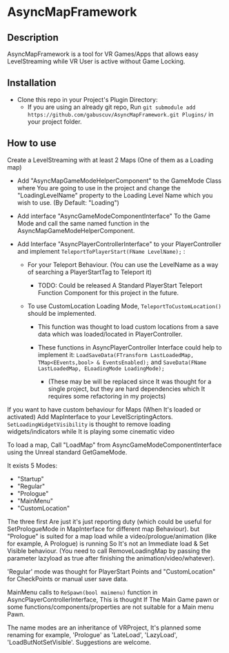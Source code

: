 # AsyncMapFramework

## Description

AsyncMapFramework is a tool for VR Games/Apps that allows easy LevelStreaming while VR User is active without Game Locking.

## Installation

- Clone this repo in your Project's Plugin Directory:
  - If you are using an already git repo, Run `git submodule add https://github.com/gabuscuv/AsyncMapFramework.git Plugins/` in your project folder.

## How to use

Create a LevelStreaming with at least 2 Maps (One of them as a Loading map)

- Add "AsyncMapGameModeHelperComponent" to the GameMode Class where You are going to use in the project and change the "LoadingLevelName" property to the Loading Level Name which you wish to use. (By Default: "Loading")

- Add interface "AsyncGameModeComponentInterface" To the Game Mode and call the same named function in the AsyncMapGameModeHelperComponent.

- Add Interface "AsyncPlayerControllerInterface" to your PlayerController and implement `TeleportToPlayerStart(FName LevelName);` :
  - For your Teleport Behaviour. (You can use the LevelName as a way of searching a PlayerStartTag to Teleport it)
    - TODO: Could be released A Standard PlayerStart Teleport Function Component for this project in the future.

  - To use CustomLocation Loading Mode, `TeleportToCustomLocation()`  should be implemented.  
    - This function was thought to load custom locations from a save data which was loaded/located in PlayerController.

    - These functions in AsyncPlayerController Interface could help to implement it:
`LoadSaveData(FTransform LastLoadedMap, TMap<EEvents,bool> & EventsEnabled);`  and
`SaveData(FName LastLoadedMap, ELoadingMode LoadingMode);`

      - (These may be will be replaced since It was thought for a single project, but they are hard dependencies which It requires some refactoring in my projects)

If you want to have custom behaviour for Maps (When It's loaded or activated) Add MapInterface to your LevelScriptingActors.
`SetLoadingWidgetVisibility` is thought to remove loading widgets/indicators while It is playing some cinematic video

To load a map, Call "LoadMap" from AsyncGameModeComponentInterface using the Unreal standard GetGameMode.

It exists 5 Modes:

- "Startup"
- "Regular"
- "Prologue"
- "MainMenu"
- "CustomLocation"

The three first Are just it's just reporting duty (which could be useful for SetPrologueMode in MapInterface for different map Behaviour).
but "Prologue" is suited for a map load while a video/prologue/animation (like for example, A Prologue) is running So It's not an Immediate load & Set Visible behaviour. 
(You need to call RemoveLoadingMap by passing the parameter lazyload as true after finishing the animation/video/whatever).

'Regular' mode was thought for PlayerStart Points and "CustomLocation" for CheckPoints or manual user save data.

MainMenu calls to `ReSpawn(bool maimenu)` function in AsyncPlayerControllerInterface,
This is thought If The Main Game pawn or some functions/components/properties are not suitable for a Main menu Pawn.

The name modes are an inheritance of VRProject, It's planned some renaming for example, 'Prologue' as 
'LateLoad', 'LazyLoad', 'LoadButNotSetVisible'. Suggestions are welcome.
